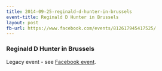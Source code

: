 ```yaml
---
title: 2014-09-25-reginald-d-hunter-in-brussels
event-title: Reginald D Hunter in Brussels
layout: post
fb-url: https://www.facebook.com/events/812617945417525/
---
```

<h3>Reginald D Hunter in Brussels</h3>
Legacy event - see <a href="https://www.facebook.com/events/812617945417525/">Facebook event</a>.